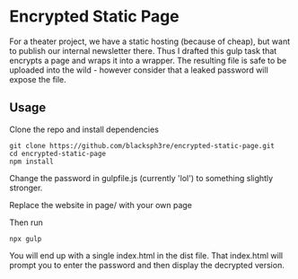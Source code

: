 # Encrypted Static Page

For a theater project, we have a static hosting (because of cheap), but want to publish our internal newsletter there. Thus I drafted this gulp task that encrypts a page and wraps it into a wrapper. The resulting file is safe to be uploaded into the wild - however consider that a leaked password will expose the file.

## Usage

Clone the repo and install dependencies

```
git clone https://github.com/blacksph3re/encrypted-static-page.git
cd encrypted-static-page
npm install
```

Change the password in gulpfile.js (currently 'lol') to something slightly stronger.

Replace the website in page/ with your own page

Then run
```
npx gulp
```

You will end up with a single index.html in the dist file. That index.html will prompt you to enter the password and then display the decrypted version.